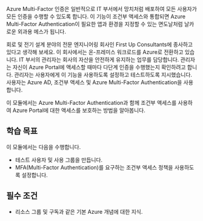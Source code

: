 Azure Multi-Factor 인증은 일반적으로 IT 부서에서 망치처럼 배포하여 모든 사용자가 모든 인증을 수행할 수 있도록 합니다. 이 기능이 조건부 액세스와 통합되면 Azure Multi-Factor Authentication이 필요한 앱과 환경을 지정할 수 있는 면도날처럼 날카로운 외과용 메스가 됩니다.

회로 및 전기 설계 분야의 전문 엔지니어링 회사인 First Up Consultants에 종사하고 있다고 생각해 보세요. 이 회사에서는 온-프레미스 워크로드를 Azure로 전환하고 있습니다. IT 부서의 관리자는 회사의 자산을 안전하게 유지하는 업무를 담당합니다. 관리자는 자신이 Azure Portal에 액세스할 때마다 다단계 인증을 수행했는지 확인하려고 합니다. 관리자는 사용자에게 이 기능을 사용하도록 설정하고 테스트하도록 지시했습니다. 사용자는 Azure AD, 조건부 액세스 및 Azure Multi-Factor Authentication을 사용합니다.

이 모듈에서는 Azure Multi-Factor Authentication과 함께 조건부 액세스를 사용하여 Azure Portal에 대한 액세스를 보호하는 방법을 알아봅니다.

## <a name="learning-objectives"></a>학습 목표

이 모듈에서는 다음을 수행합니다.

- 테스트 사용자 및 사용 그룹을 만듭니다.
- MFA(Multi-Factor Authentication)를 요구하는 조건부 액세스 정책을 사용하도록 설정합니다.

## <a name="prerequisites"></a>필수 조건

- 리소스 그룹 및 구독과 같은 기본 Azure 개념에 대한 지식.
